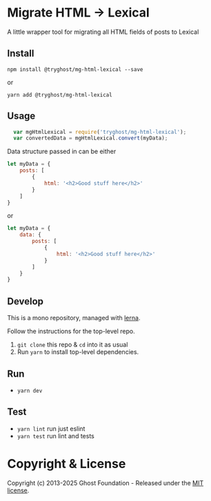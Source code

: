 # Migrate HTML -> Lexical

A little wrapper tool for migrating all HTML fields of posts to Lexical


## Install

`npm install @tryghost/mg-html-lexical --save`

or

`yarn add @tryghost/mg-html-lexical`


## Usage

```js
  var mgHtmlLexical = require('tryghost/mg-html-lexical');
  var convertedData = mgHtmlLexical.convert(myData);
```

Data structure passed in can be either

```js
let myData = {
    posts: [
        {
            html: '<h2>Good stuff here</h2>'
        }
    ]
}
```

or

```js
let myData = {
    data: {
        posts: [
            {
                html: '<h2>Good stuff here</h2>'
            }
        ]
    }
}
```


## Develop

This is a mono repository, managed with [lerna](https://lernajs.io/).

Follow the instructions for the top-level repo.
1. `git clone` this repo & `cd` into it as usual
2. Run `yarn` to install top-level dependencies.


## Run

- `yarn dev`


## Test

- `yarn lint` run just eslint
- `yarn test` run lint and tests


# Copyright & License

Copyright (c) 2013-2025 Ghost Foundation - Released under the [MIT license](LICENSE).
